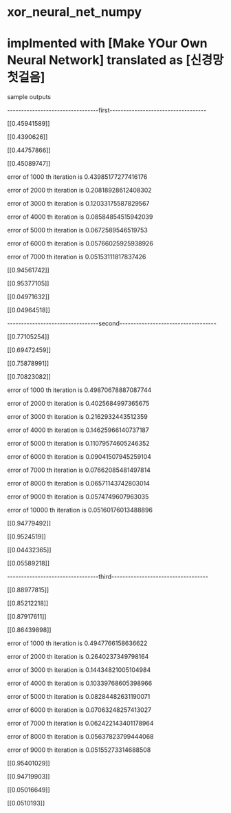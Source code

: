 # xor_neural_net_numpy
# implmented with [Make YOur Own Neural Network] translated as [신경망 첫걸음]

sample outputs

---------------------------------first-----------------------------------

[[0.45941589]]

[[0.4390626]]

[[0.44757866]]

[[0.45089747]]

error of  1000 th iteration is  0.43985177277416176

error of  2000 th iteration is  0.20818928612408302

error of  3000 th iteration is  0.12033175587829567

error of  4000 th iteration is  0.08584854515942039

error of  5000 th iteration is  0.0672589546519753

error of  6000 th iteration is  0.05766025925938926

error of  7000 th iteration is  0.05153111817837426

[[0.94561742]]

[[0.95377105]]

[[0.04971632]]

[[0.04964518]]

---------------------------------second-----------------------------------

[[0.77105254]]

[[0.69472459]]

[[0.75878991]]

[[0.70823082]]

error of  1000 th iteration is  0.49870678887087744

error of  2000 th iteration is  0.4025684997365675

error of  3000 th iteration is  0.2162932443512359

error of  4000 th iteration is  0.14625966140737187

error of  5000 th iteration is  0.11079574605246352

error of  6000 th iteration is  0.09041507945259104

error of  7000 th iteration is  0.07662085481497814

error of  8000 th iteration is  0.06571143742803014

error of  9000 th iteration is  0.0574749607963035

error of  10000 th iteration is  0.05160176013488896

[[0.94779492]]

[[0.9524519]]

[[0.04432365]]

[[0.05589218]]

---------------------------------third-----------------------------------

[[0.88977815]]

[[0.85212218]]

[[0.87917611]]

[[0.86439898]]

error of  1000 th iteration is  0.4947766158636622

error of  2000 th iteration is  0.2640237349798164

error of  3000 th iteration is  0.14434821005104984

error of  4000 th iteration is  0.10339768605398966

error of  5000 th iteration is  0.08284482631190071

error of  6000 th iteration is  0.07063248257413027

error of  7000 th iteration is  0.062422143401178964

error of  8000 th iteration is  0.05637823799444068

error of  9000 th iteration is  0.05155273314688508

[[0.95401029]]

[[0.94719903]]

[[0.05016649]]

[[0.0510193]]
